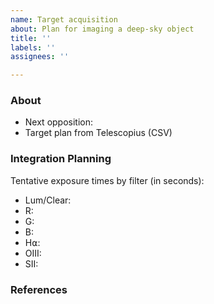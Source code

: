 ```yaml
---
name: Target acquisition
about: Plan for imaging a deep-sky object
title: ''
labels: ''
assignees: ''

---
```


### About

<!-- Paste a link to target on Telescopius https://telescopius.com -->

- Next opposition:
- Target plan from Telescopius (CSV)

### Integration Planning

Tentative exposure times by filter (in seconds):

- Lum/Clear:
- R:
- G:
- B:
- H⍺:
- OIII:
- SII:

### References

<!-- Paste links such as exepmplary takes on the target, instructions, etc. -->
